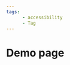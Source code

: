 ```yaml
---
tags:
      - accessibility
      - Tag
---
```


<!-- This is a demo page to showcase the basic markdown syntax supported by MkDocs. You can use this page as a reference when creating your own documentation. -->

# Demo page


<!-- 


## Text formatting

This **bold text** and this *italicized text* show emphasis, while ***bold and italics together*** create stronger emphasis. You can also use __underscores__ for **bold** and _italics_. For code snippets, use `inline code` with backticks. To ~~strike through~~ text, use tildes. Create [links](https://example.com "Optional Title") easily, and even use ![image alt text](https://unsplash.it/300/200 "Optional Image Title") for images.

## Lists and blockquotes

> for blockquotes, 

and separate paragraphs with blank lines. Create ordered lists:

1. First item
2. Second item
      - Nested unordered item
      - Another nested item

For horizontal rules, use three hyphens, asterisks, or underscores:

---

For more complex formatting, use `<sup>superscript</sup>` or `<sub>subscript</sub>`, and tables:

| Header 1 | Header 2 |
|----------|----------|
| Cell 1   | Cell 2   |

Finally, you can add `#` tags for headings of different levels (H1-H6).

# Heading 1
## Heading 2
### Heading 3


## Inserting images

![[image.png|alt text]]

![The name of the image](image.png)

![Accommadation status](accommodation-status.png)

## Linking to other pages

One of the benefit of using a markdown file is that you can easily link to other pages within the same repository. This is useful for creating a table of contents or linking to related content.

## Linking to other pages

For example, I want to write a paragraph about the benefits of using markdown files and introduce some [basic markdown syntax](basic-markdown.md). I can also create a list of items that link to the mkdocs pages:

- [[buttons]]
- [[icons-emojis]]
- [[callouts]]
 
## keyboard shortcuts

++ctrl+alt+del++
  -->